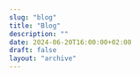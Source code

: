```yaml
---
slug: "blog"
title: "Blog"
description: ""
date: 2024-06-20T16:00:00+02:00
draft: false
layout: "archive"
---
```


